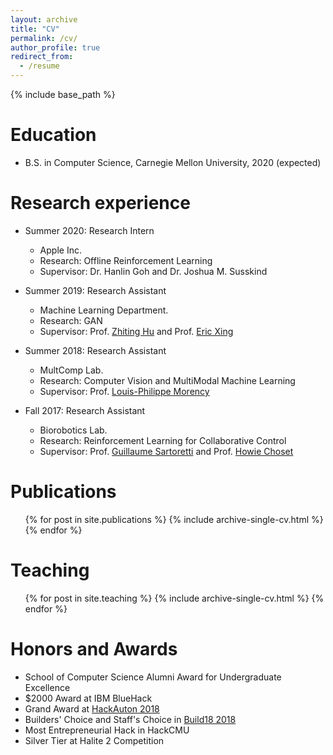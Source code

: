 ```yaml
---
layout: archive
title: "CV"
permalink: /cv/
author_profile: true
redirect_from:
  - /resume
---
```


{% include base_path %}

Education
======
* B.S. in Computer Science, Carnegie Mellon University, 2020 (expected)

Research experience
======
* Summer 2020: Research Intern
  * Apple Inc.
  * Research: Offline Reinforcement Learning
  * Supervisor: Dr. Hanlin Goh and Dr. Joshua M. Susskind

* Summer 2019: Research Assistant
  * Machine Learning Department.
  * Research: GAN
  * Supervisor: Prof. [Zhiting Hu](http://zhiting.ucsd.edu/) and Prof. [Eric Xing](http://www.cs.cmu.edu/~epxing/)

* Summer 2018: Research Assistant
  * MultComp Lab.
  * Research: Computer Vision and MultiModal Machine Learning
  * Supervisor: Prof. [Louis-Philippe Morency](https://www.cs.cmu.edu/~morency/)

* Fall 2017: Research Assistant
  * Biorobotics Lab.
  * Research: Reinforcement Learning for Collaborative Control
  * Supervisor: Prof. [Guillaume Sartoretti](https://www.sartoretti.science/) and Prof. [Howie Choset](https://www.cs.cmu.edu/~./choset/)
  
<!-- Skills
======
* Skill 1
* Skill 2
  * Sub-skill 2.1
  * Sub-skill 2.2
  * Sub-skill 2.3
* Skill 3 -->

Publications
======
  <ul>{% for post in site.publications %}
    {% include archive-single-cv.html %}
  {% endfor %}</ul>
  
<!-- Talks
======
  <ul>{% for post in site.talks %}
    {% include archive-single-talk-cv.html %}
  {% endfor %}</ul> -->
  
Teaching
======
  <ul>{% for post in site.teaching %}
    {% include archive-single-cv.html %}
  {% endfor %}</ul>
  
Honors and Awards
======
* School of Computer Science Alumni Award for Undergraduate Excellence
* $2000 Award at IBM BlueHack
* Grand Award at [HackAuton 2018](https://www.hackauton.com/)
* Builders' Choice and Staff's Choice in [Build18 2018](https://www.build18.org/)
* Most Entrepreneurial Hack in HackCMU
* Silver Tier at Halite 2 Competition